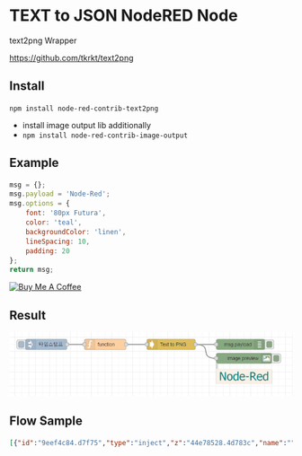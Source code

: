 TEXT to JSON NodeRED Node
=====================

text2png Wrapper 

https://github.com/tkrkt/text2png


Install
-------

`npm install node-red-contrib-text2png`

-  install image output lib additionally 
- `npm install node-red-contrib-image-output`

Example 
-------
```javascript
msg = {};
msg.payload = 'Node-Red';
msg.options = {
    font: '80px Futura',
    color: 'teal',
    backgroundColor: 'linen',
    lineSpacing: 10,
    padding: 20
};
return msg;
```

<a href="https://www.buymeacoffee.com/gagagiga" target="_blank"><img src="https://cdn.buymeacoffee.com/buttons/default-orange.png" alt="Buy Me A Coffee" height="41" width="174"></a>


Result 
-------
![alt text](text2png.png "text2png Flow Image")

Flow Sample
-------
```json
[{"id":"9eef4c84.d7f75","type":"inject","z":"44e78528.4d783c","name":"","props":[{"p":"payload"},{"p":"topic","vt":"str"}],"repeat":"","crontab":"","once":false,"onceDelay":0.1,"topic":"","payload":"","payloadType":"date","x":230,"y":40,"wires":[["fb804d02.94c04"]]},{"id":"41191b20.45c244","type":"text2png","z":"44e78528.4d783c","name":"Text to PNG","x":590,"y":40,"wires":[["dcbdc78.94d4638","264b7239.a67e1e"]]},{"id":"dcbdc78.94d4638","type":"debug","z":"44e78528.4d783c","name":"","active":true,"tosidebar":true,"console":false,"tostatus":false,"complete":"false","statusVal":"","statusType":"auto","x":790,"y":40,"wires":[]},{"id":"fb804d02.94c04","type":"function","z":"44e78528.4d783c","name":"","func":"msg = {};\nmsg.payload = 'Node-Red';\nmsg.options = {\n    font: '80px Futura',\n    color: 'teal',\n    backgroundColor: 'linen',\n    lineSpacing: 10,\n    padding: 20\n};\nreturn msg;","outputs":1,"noerr":0,"initialize":"","finalize":"","x":400,"y":40,"wires":[["41191b20.45c244"]]},{"id":"264b7239.a67e1e","type":"image","z":"44e78528.4d783c","name":"","width":160,"data":"payload","dataType":"msg","thumbnail":false,"active":true,"pass":false,"outputs":0,"x":800,"y":80,"wires":[]}]
```
